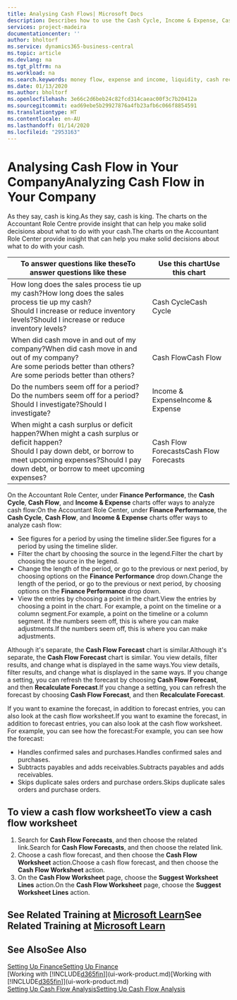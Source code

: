 ```yaml
---
title: Analysing Cash Flows| Microsoft Docs
description: Describes how to use the Cash Cycle, Income & Expense, Cash Flow, and Cash Flow Forecast charts to analyze the past and future flow of money in and out of your company.
services: project-madeira
documentationcenter: ''
author: bholtorf
ms.service: dynamics365-business-central
ms.topic: article
ms.devlang: na
ms.tgt_pltfrm: na
ms.workload: na
ms.search.keywords: money flow, expense and income, liquidity, cash receipts minus cash payments, Cartera
ms.date: 01/13/2020
ms.author: bholtorf
ms.openlocfilehash: 3e66c2d6beb24c82fcd314caeac00f3c7b20412a
ms.sourcegitcommit: ead69ebe5b29927876a4fb23afb6c066f8854591
ms.translationtype: HT
ms.contentlocale: en-AU
ms.lasthandoff: 01/14/2020
ms.locfileid: "2953163"
---
```

# <a name="analyzing-cash-flow-in-your-company"></a><span data-ttu-id="0cf61-103">Analysing Cash Flow in Your Company</span><span class="sxs-lookup"><span data-stu-id="0cf61-103">Analyzing Cash Flow in Your Company</span></span>
<span data-ttu-id="0cf61-104">As they say, cash is king.</span><span class="sxs-lookup"><span data-stu-id="0cf61-104">As they say, cash is king.</span></span> <span data-ttu-id="0cf61-105">The charts on the Accountant Role Centre provide insight that can help you make solid decisions about what to do with your cash.</span><span class="sxs-lookup"><span data-stu-id="0cf61-105">The charts on the Accountant Role Center provide insight that can help you make solid decisions about what to do with your cash.</span></span>  

| <span data-ttu-id="0cf61-106">To answer questions like these</span><span class="sxs-lookup"><span data-stu-id="0cf61-106">To answer questions like these</span></span> | <span data-ttu-id="0cf61-107">Use this chart</span><span class="sxs-lookup"><span data-stu-id="0cf61-107">Use this chart</span></span> |
| --- | --- |
| <span data-ttu-id="0cf61-108">How long does the sales process tie up my cash?</span><span class="sxs-lookup"><span data-stu-id="0cf61-108">How long does the sales process tie up my cash?</span></span></br> <span data-ttu-id="0cf61-109">Should I increase or reduce inventory levels?</span><span class="sxs-lookup"><span data-stu-id="0cf61-109">Should I increase or reduce inventory levels?</span></span> |<span data-ttu-id="0cf61-110">Cash Cycle</span><span class="sxs-lookup"><span data-stu-id="0cf61-110">Cash Cycle</span></span> |
| <span data-ttu-id="0cf61-111">When did cash move in and out of my company?</span><span class="sxs-lookup"><span data-stu-id="0cf61-111">When did cash move in and out of my company?</span></span></br> <span data-ttu-id="0cf61-112">Are some periods better than others?</span><span class="sxs-lookup"><span data-stu-id="0cf61-112">Are some periods better than others?</span></span> |<span data-ttu-id="0cf61-113">Cash Flow</span><span class="sxs-lookup"><span data-stu-id="0cf61-113">Cash Flow</span></span> |
| <span data-ttu-id="0cf61-114">Do the numbers seem off for a period?</span><span class="sxs-lookup"><span data-stu-id="0cf61-114">Do the numbers seem off for a period?</span></span></br> <span data-ttu-id="0cf61-115">Should I investigate?</span><span class="sxs-lookup"><span data-stu-id="0cf61-115">Should I investigate?</span></span> |<span data-ttu-id="0cf61-116">Income & Expense</span><span class="sxs-lookup"><span data-stu-id="0cf61-116">Income & Expense</span></span> |
| <span data-ttu-id="0cf61-117">When might a cash surplus or deficit happen?</span><span class="sxs-lookup"><span data-stu-id="0cf61-117">When might a cash surplus or deficit happen?</span></span></br> <span data-ttu-id="0cf61-118">Should I pay down debt, or borrow to meet upcoming expenses?</span><span class="sxs-lookup"><span data-stu-id="0cf61-118">Should I pay down debt, or borrow to meet upcoming expenses?</span></span> |<span data-ttu-id="0cf61-119">Cash Flow Forecasts</span><span class="sxs-lookup"><span data-stu-id="0cf61-119">Cash Flow Forecasts</span></span> |

<span data-ttu-id="0cf61-120">On the Accountant Role Center, under **Finance Performance**, the **Cash Cycle**, **Cash Flow**, and **Income & Expense** charts offer ways to analyze cash flow:</span><span class="sxs-lookup"><span data-stu-id="0cf61-120">On the Accountant Role Center, under **Finance Performance**, the **Cash Cycle**, **Cash Flow**, and **Income & Expense** charts offer ways to analyze cash flow:</span></span>  

* <span data-ttu-id="0cf61-121">See figures for a period by using the timeline slider.</span><span class="sxs-lookup"><span data-stu-id="0cf61-121">See figures for a period by using the timeline slider.</span></span>  
* <span data-ttu-id="0cf61-122">Filter the chart by choosing the source in the legend.</span><span class="sxs-lookup"><span data-stu-id="0cf61-122">Filter the chart by choosing the source in the legend.</span></span>  
* <span data-ttu-id="0cf61-123">Change the length of the period, or go to the previous or next period, by choosing options on the **Finance Performance** drop down.</span><span class="sxs-lookup"><span data-stu-id="0cf61-123">Change the length of the period, or go to the previous or next period, by choosing options on the **Finance Performance** drop down.</span></span>  
* <span data-ttu-id="0cf61-124">View the entries by choosing a point in the chart.</span><span class="sxs-lookup"><span data-stu-id="0cf61-124">View the entries by choosing a point in the chart.</span></span> <span data-ttu-id="0cf61-125">For example, a point on the timeline or a column segment.</span><span class="sxs-lookup"><span data-stu-id="0cf61-125">For example, a point on the timeline or a column segment.</span></span> <span data-ttu-id="0cf61-126">If the numbers seem off, this is where you can make adjustments.</span><span class="sxs-lookup"><span data-stu-id="0cf61-126">If the numbers seem off, this is where you can make adjustments.</span></span>  

<span data-ttu-id="0cf61-127">Although it's separate, the **Cash Flow Forecast** chart is similar.</span><span class="sxs-lookup"><span data-stu-id="0cf61-127">Although it's separate, the **Cash Flow Forecast** chart is similar.</span></span> <span data-ttu-id="0cf61-128">You view details, filter results, and change what is displayed in the same ways.</span><span class="sxs-lookup"><span data-stu-id="0cf61-128">You view details, filter results, and change what is displayed in the same ways.</span></span> <span data-ttu-id="0cf61-129">If you change a setting, you can refresh the forecast by choosing **Cash Flow Forecast**, and then **Recalculate Forecast**.</span><span class="sxs-lookup"><span data-stu-id="0cf61-129">If you change a setting, you can refresh the forecast by choosing **Cash Flow Forecast**, and then **Recalculate Forecast**.</span></span>

<span data-ttu-id="0cf61-130">If you want to examine the forecast, in addition to forecast entries, you can also look at the cash flow worksheet.</span><span class="sxs-lookup"><span data-stu-id="0cf61-130">If you want to examine the forecast, in addition to forecast entries, you can also look at the cash flow worksheet.</span></span> <span data-ttu-id="0cf61-131">For example, you can see how the forecast:</span><span class="sxs-lookup"><span data-stu-id="0cf61-131">For example, you can see how the forecast:</span></span>

* <span data-ttu-id="0cf61-132">Handles confirmed sales and purchases.</span><span class="sxs-lookup"><span data-stu-id="0cf61-132">Handles confirmed sales and purchases.</span></span>  
* <span data-ttu-id="0cf61-133">Subtracts payables and adds receivables.</span><span class="sxs-lookup"><span data-stu-id="0cf61-133">Subtracts payables and adds receivables.</span></span>  
* <span data-ttu-id="0cf61-134">Skips duplicate sales orders and purchase orders.</span><span class="sxs-lookup"><span data-stu-id="0cf61-134">Skips duplicate sales orders and purchase orders.</span></span>  

## <a name="to-view-a-cash-flow-worksheet"></a><span data-ttu-id="0cf61-135">To view a cash flow worksheet</span><span class="sxs-lookup"><span data-stu-id="0cf61-135">To view a cash flow worksheet</span></span>
1. <span data-ttu-id="0cf61-136">Search for **Cash Flow Forecasts**, and then choose the related link.</span><span class="sxs-lookup"><span data-stu-id="0cf61-136">Search for **Cash Flow Forecasts**, and then choose the related link.</span></span>  
2. <span data-ttu-id="0cf61-137">Choose a cash flow forecast, and then choose the **Cash Flow Worksheet** action.</span><span class="sxs-lookup"><span data-stu-id="0cf61-137">Choose a cash flow forecast, and then choose the **Cash Flow Worksheet** action.</span></span>  
3. <span data-ttu-id="0cf61-138">On the **Cash Flow Worksheet** page, choose the **Suggest Worksheet Lines** action.</span><span class="sxs-lookup"><span data-stu-id="0cf61-138">On the **Cash Flow Worksheet** page, choose the **Suggest Worksheet Lines** action.</span></span>  

## <a name="see-related-training-at-microsoft-learnlearnmodulesforecast-cash-flow-dynamics-365-business-centralindex"></a><span data-ttu-id="0cf61-139">See Related Training at [Microsoft Learn](/learn/modules/forecast-cash-flow-dynamics-365-business-central/index)</span><span class="sxs-lookup"><span data-stu-id="0cf61-139">See Related Training at [Microsoft Learn](/learn/modules/forecast-cash-flow-dynamics-365-business-central/index)</span></span>

## <a name="see-also"></a><span data-ttu-id="0cf61-140">See Also</span><span class="sxs-lookup"><span data-stu-id="0cf61-140">See Also</span></span>
[<span data-ttu-id="0cf61-141">Setting Up Finance</span><span class="sxs-lookup"><span data-stu-id="0cf61-141">Setting Up Finance</span></span>](finance-setup-finance.md)  
<span data-ttu-id="0cf61-142">[Working with [!INCLUDE[d365fin](includes/d365fin_md.md)]](ui-work-product.md)</span><span class="sxs-lookup"><span data-stu-id="0cf61-142">[Working with [!INCLUDE[d365fin](includes/d365fin_md.md)]](ui-work-product.md)</span></span>  
[<span data-ttu-id="0cf61-143">Setting Up Cash Flow Analysis</span><span class="sxs-lookup"><span data-stu-id="0cf61-143">Setting Up Cash Flow Analysis</span></span>](finance-setup-cash-flow-analyses.md)  
